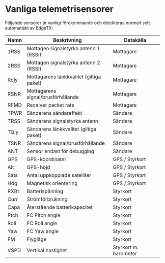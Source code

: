 # Vanliga telemetrisensorer

Följande sensorer är vanligt förekommande och detekteras normalt sett automatiskt av EdgeTX:

| Namn | Beskrivning                              | Datakälla             |
| ---- | ---------------------------------------- | --------------------- |
| 1RSS | Mottagen signalstyrka antenn 1 (RSSI)    | Mottagare             |
| 2RSS | Mottagen signalstyrka antenn 2 (RSSI)    | Mottagare             |
| Rqly | Mottagarens länkkvalitet (giltiga paket) | Mottagare             |
| RSNR | Mottagarens signal/brusförhållande       | Mottagare             |
| RFMD | Receiver packet rate                     | Mottagare             |
| TPWR | Sändarens sändareffekt                   | Sändare               |
| TRSS | Sändarens signalstyrka antenn            | Sändare               |
| TQly | Sändarens länkkvalitet (giltiga paket)   | Sändare               |
| TSNR | Sändarens signal/brusförhållande         | Sändare               |
| ANT  | Sensor endast för debugging              | Sändare               |
| GPS  | GPS-koordinater                          | GPS / Styrkort        |
| Alt  | GPS-höjd                                 | GPS / Styrkort        |
| Sats | Antal uppkopplade satelliter             | GPS / Styrkort        |
| Hdg  | Magnetisk orientering                    | GPS / Styrkort        |
| RXBt | Batterispänning                          | Styrkort              |
| Curr | Strömförbrukning                         | Styrkort              |
| Capa | Återstående batterikapacitet             | Styrkort              |
| Ptch | FC Pitch angle                           | Styrkort              |
| Roll | FC Roll angle                            | Styrkort              |
| Yaw  | FC Yaw angle                             | Styrkort              |
| FM   | Flygläge                                 | Styrkort              |
| VSPD | Vertikal hastighet                       | Styrkort m. barometer |
